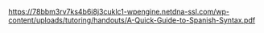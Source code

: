 https://78bbm3rv7ks4b6i8j3cuklc1-wpengine.netdna-ssl.com/wp-content/uploads/tutoring/handouts/A-Quick-Guide-to-Spanish-Syntax.pdf
